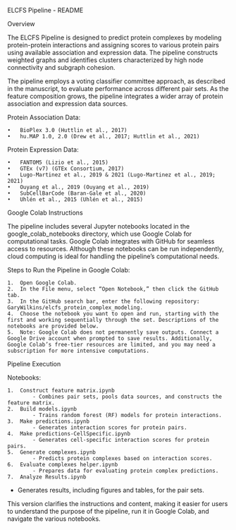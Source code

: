 ELCFS Pipeline - README

Overview

The ELCFS Pipeline is designed to predict protein complexes by modeling protein-protein interactions and assigning
scores to various protein pairs using available association and expression data. The pipeline constructs weighted graphs
and identifies clusters characterized by high node connectivity and subgraph cohesion.

The pipeline employs a voting classifier committee approach, as described in the manuscript, to evaluate performance
across different pair sets. As the feature composition grows, the pipeline integrates a wider array of protein
association and expression data sources.

Protein Association Data:

	•	BioPlex 3.0 (Huttlin et al., 2017)
	•	hu.MAP 1.0, 2.0 (Drew et al., 2017; Huttlin et al., 2021)

Protein Expression Data:

	•	FANTOM5 (Lizio et al., 2015)
	•	GTEx (v7) (GTEx Consortium, 2017)
	•	Lugo-Martinez et al., 2019 & 2021 (Lugo-Martinez et al., 2019; 2021)
	•	Ouyang et al., 2019 (Ouyang et al., 2019)
	•	SubCellBarCode (Baran-Gale et al., 2020)
	•	Uhlén et al., 2015 (Uhlén et al., 2015)

Google Colab Instructions

The pipeline includes several Jupyter notebooks located in the google_colab_notebooks directory, which use Google Colab
for computational tasks. Google Colab integrates with GitHub for seamless access to resources. Although these notebooks
can be run independently, cloud computing is ideal for handling the pipeline’s computational needs.

Steps to Run the Pipeline in Google Colab:

	1.	Open Google Colab.
	2.	In the File menu, select “Open Notebook,” then click the GitHub tab.
	3.	In the GitHub search bar, enter the following repository: GaryWilkins/elcfs_protein_complex_modeling.
	4.	Choose the notebook you want to open and run, starting with the first and working sequentially through the set. Descriptions of the notebooks are provided below.
	5.	Note: Google Colab does not permanently save outputs. Connect a Google Drive account when prompted to save results. Additionally, Google Colab’s free-tier resources are limited, and you may need a subscription for more intensive computations.

Pipeline Execution

Notebooks:

	1.	Construct feature matrix.ipynb
            - Combines pair sets, pools data sources, and constructs the feature matrix.
	2.	Build models.ipynb
            - Trains random forest (RF) models for protein interactions.
	3.	Make predictions.ipynb
            - Generates interaction scores for protein pairs.
	4.	Make predictions-CellSpecific.ipynb
            - Generates cell-specific interaction scores for protein pairs.
	5.	Generate complexes.ipynb
            - Predicts protein complexes based on interaction scores.
	6.	Evaluate complexes helper.ipynb
            - Prepares data for evaluating protein complex predictions.
	7.	Analyze Results.ipynb
- Generates results, including figures and tables, for the pair sets.

This version clarifies the instructions and content, making it easier for users to understand the purpose of the
pipeline, run it in Google Colab, and navigate the various notebooks.